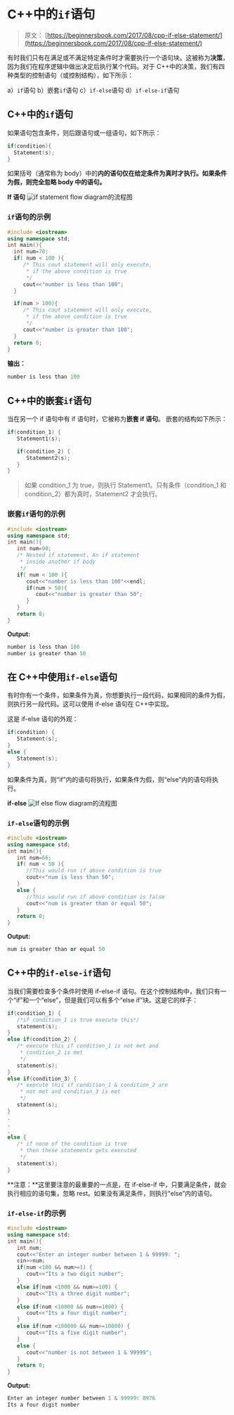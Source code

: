 # C++中的`if`语句

> 原文： [https://beginnersbook.com/2017/08/cpp-if-else-statement/](https://beginnersbook.com/2017/08/cpp-if-else-statement/)

有时我们只有在满足或不满足特定条件时才需要执行一个语句块。这被称为**决策**，因为我们在程序逻辑中做出决定后执行某个代码。对于 C++中的决策，我们有四种类型的控制语句（或控制结构），如下所示：

a）`if`语句
b）嵌套`if`语句
c）`if-else`语句
d）`if-else-if`语句

## C++中的`if`语句

如果语句包含条件，则后跟语句或一组语句，如下所示：

```cpp
if(condition){
  Statement(s);
}
```

如果括号（通常称为 body）中的**内的语句仅在给定条件为真时才执行。如果条件为假，则完全忽略 body 中的语句。**

**If 语句**
![if statement flow diagram](img/ca9f4c074ebed9fc7f607d633084f31b.jpg)的流程图

### `if`语句的示例

```cpp
#include <iostream>
using namespace std;
int main(){
  int num=70;
  if( num < 100 ){
     /* This cout statement will only execute,
      * if the above condition is true
      */ 
     cout<<"number is less than 100";
  }

  if(num > 100){
     /* This cout statement will only execute,
      * if the above condition is true
      */ 
     cout<<"number is greater than 100";
  }
  return 0;
}
```

**输出：**

```cpp
number is less than 100
```

## C++中的嵌套`if`语句

当在另一个 if 语句中有 if 语句时，它被称为**嵌套 if 语句**。
嵌套的结构如下所示：

```cpp
if(condition_1) {
   Statement1(s);

   if(condition_2) {
      Statement2(s);
   }
}
```

> 如果 condition_1 为 true，则执行 Statement1。只有条件（condition_1 和 condition_2）都为真时，Statement2 才会执行。

### 嵌套`if`语句的示例

```cpp
#include <iostream>
using namespace std;
int main(){
   int num=90;
   /* Nested if statement. An if statement
    * inside another if body
    */
   if( num < 100 ){
      cout<<"number is less than 100"<<endl;
      if(num > 50){
         cout<<"number is greater than 50";
      } 
   }
   return 0;
}
```

**Output:**

```cpp
number is less than 100
number is greater than 50
```

## 在 C++中使用`if-else`语句

有时你有一个条件，如果条件为真，你想要执行一段代码，如果相同的条件为假，则执行另一段代码。这可以使用 if-else 语句在 C++中实现。

这是 if-else 语句的外观：

```cpp
if(condition) {
   Statement(s);
}
else {
   Statement(s);
}
```

如果条件为真，则“if”内的语句将执行，如果条件为假，则“else”内的语句将执行。

**if-else**
![If else flow diagram](img/bf82c60917e1862b555f7352ea40b919.jpg)的流程图

### `if-else`语句的示例

```cpp
#include <iostream>
using namespace std;
int main(){
   int num=66;
   if( num < 50 ){
      //This would run if above condition is true
      cout<<"num is less than 50";
   }
   else {
      //This would run if above condition is false
      cout<<"num is greater than or equal 50";
   }
   return 0;
}
```

**Output:**

```cpp
num is greater than or equal 50
```

## C++中的`if-else-if`语句

当我们需要检查多个条件时使用 if-else-if 语句。在这个控制结构中，我们只有一个“if”和一个“else”，但是我们可以有多个“else if”块。这是它的样子：

```cpp
if(condition_1) {
   /*if condition_1 is true execute this*/
   statement(s);
}
else if(condition_2) {
   /* execute this if condition_1 is not met and
    * condition_2 is met
    */
   statement(s);
}
else if(condition_3) {
   /* execute this if condition_1 & condition_2 are
    * not met and condition_3 is met
    */
   statement(s);
}
.
.
.
else {
   /* if none of the condition is true
    * then these statements gets executed
    */
   statement(s);
}
```

**注意：**这里要注意的最重要的一点是，在 if-else-if 中，只要满足条件，就会执行相应的语句集，忽略 rest。如果没有满足条件，则执行“else”内的语句。

### `if-else-if`的示例

```cpp
#include <iostream>
using namespace std;
int main(){
   int num;
   cout<<"Enter an integer number between 1 & 99999: ";
   cin>>num;
   if(num <100 && num>=1) {
      cout<<"Its a two digit number";
   }
   else if(num <1000 && num>=100) {
      cout<<"Its a three digit number";
   }
   else if(num <10000 && num>=1000) {
      cout<<"Its a four digit number";
   }
   else if(num <100000 && num>=10000) {
      cout<<"Its a five digit number";
   }
   else {
      cout<<"number is not between 1 & 99999";
   }
   return 0;
}
```

**Output:**

```cpp
Enter an integer number between 1 & 99999: 8976
Its a four digit number
```
